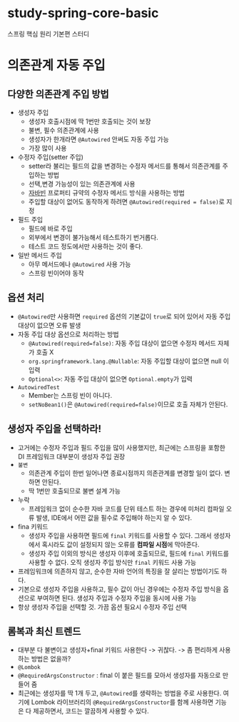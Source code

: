 # study-spring-core-basic
스프링 핵심 원리 기본편 스터디

# 의존관계 자동 주입

## 다양한 의존관계 주입 방법
- 생성자 주입
  - 생성자 호출시점에 딱 1번만 호출되는 것이 보장
  - 불변, 필수 의존관계에 사용 
  - 생성자가 한개라면 `@Autowired` 안써도 자동 주입 가능 
  - 가장 많이 사용 
- 수정자 주입(setter 주입) 
  - setter라 불리는 필드의 값을 변경하는 수정자 메서드를 통해서 의존관계를 주입하는 방법 
  - 선택,변경 가능성이 있는 의존관계에 사용 
  - [자바빈](https://github.com/boboram/TIL/blob/main/JAVA/%EC%9D%B4%ED%8E%99%ED%8B%B0%EB%B8%8C-%EC%9E%90%EB%B0%94-%EC%99%84%EB%B2%BD-%EA%B3%B5%EB%9E%B5/%EC%95%84%EC%9D%B4%ED%85%9C-2-%EC%99%84%EB%B2%BD%EA%B3%B5%EB%9E%B5/6-%EC%9E%90%EB%B0%94%EB%B9%88.md) 프로퍼티 규약의 수정자 메서드 방식을 사용하는 방법 
  - 주입할 대상이 없어도 동작하게 하려면 `@Autowired(required = false)`로 지정 
- 필드 주입
  - 필드에 바로 주입 
  - 외부에서 변경이 불가능해서 테스트하기 번거롭다. 
  - 테스트 코드 정도에서만 사용하는 것이 좋다. 
- 일반 메서드 주입
  - 아무 메서드에나 `@Autowired` 사용 가능  
  - 스프링 빈이어야 동작 

## 옵션 처리 
- `@Autowired`만 사용하면 `required` 옵션의 기본값이 `true`로 되어 있어서 자동 주입 대상이 없으면 오류 발생
- 자동 주입 대상 옵션으로 처리하는 방법 
  - `@Autowired(required=false)`: 자동 주입 대상이 없으면 수정자 메서드 자체가 호출 X
  - `org.springframework.lang.@Nullable`: 자동 주입할 대상이 없으면 null 이 입력 
  - `Optional<>`: 자동 주입 대상이 없으면 `Optional.empty`가 입력 
- `AutowiredTest`
  - Member는 스프링 빈이 아니다.
  - `setNoBean1()`은 `@Autowired(required=false)`이므로 호출 자체가 안된다. 

## 생성자 주입을 선택하라! 
- 고거에는 수정자 주입과 필드 주입을 많이 사용했지만, 최근에는 스프링을 포함한 DI 프레임워크 대부분이 생성자 주입 권장
- `불변`
  - 의존관계 주입이 한번 일어나면 종료시점까지 의존관계를 변경할 일이 없다. 변하면 안된다. 
  - 딱 1번만 호출되므로 불변 설계 가능 
- 누락 
  - 프레임워크 없이 순수한 자바 코드를 단위 테스트 하는 경우에 미처리  컴파일 오류 발생, IDE에서 어떤 값을 필수로 주입해야 하는지 알 수 있다. 
- fina 키워드 
  - 생성자 주입을 사용하면 필드에 `final` 키워드를 사용할 수 있다. 그래서 생성자에서 혹시라도 값이 설정되지 않는 오류를 **컴파일 시점**에 막아준다. 
  - 생성자 주입 이외의 방식은 생성자 이후에 호출되므로, 필드에 `final` 키워드를 사용할 수 없다. 오직 생성자 주입 방식만 `final` 키워드 사용 가능 
- 프레임워크에 의존하지 않고, 순수한 자바 언어의 특징을 잘 살리는 방법이기도 하다.
- 기본으로 생성자 주입을 사용하고, 필수 값이 아닌 경우에는 수정자 주입 방식을 옵션으로 부여하면 된다. 생성자 주입과 수정자 주입을 동시에 사용 가능 
- 항상 생성자 주입을 선택할 것. 가끔 옵션 필요시 수정자 주입 선택

## 롬복과 최신 트렌드 
- 대부분 다 불변이고 생성자+final 키워드 사용한다 -> 귀찮다. -> 좀 편리하게 사용하는 방법은 없을까? 
- `@Lombok` 
- `@RequiredArgsConstructor` : final 이 붙은 필드를 모아서 생성자를 자동으로 만들어 줌
- 최근에는 생성자를 딱 1개 두고, `@Autowired`를 생략하는 방법을 주로 사용한다. 여기에 Lombok 라이브러리의 `@RequiredArgsConstructor`를 함께 사용하면 기능은 다 제공하면서, 코드는 깔끔하게 사용할 수 있다. 